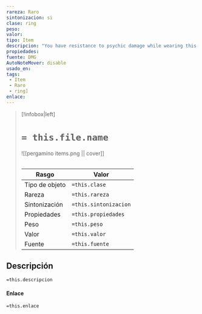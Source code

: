 ```yaml
---
rareza: Raro
sintonizacion: si
clase: ring
peso: 
valor: 
tipo: Item
descripcion: "You have resistance to psychic damage while wearing this ring. The ring is set with jade."
propiedades: 
fuente: DMG
AutoNoteMover: disable
usado_en:  
tags: 
 - Item
 - Raro
 - ring]
enlace: 
---
```


> [!infobox|left]
>  # `= this.file.name`
> ![[pergamino items.png || cover]]
> ######   
> |Rasgo | Valor |
> | --- | --- |
> | Tipo de objeto| `=this.clase`|
>  | Rareza| `=this.rareza`|
> | Sintonización | `=this.sintonizacion` |
> | Propiedades | `=this.propiedades` |
>  | Peso | `=this.peso` |
> | Valor | `=this.valor` |
> | Fuente | `=this.fuente` |


## Descripción
`=this.descripcion`

#### Enlace
`=this.enlace`